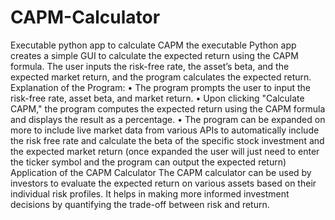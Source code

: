 # CAPM-Calculator
Executable python app to calculate CAPM
the executable Python app creates a simple GUI to calculate the expected return using the CAPM formula. The user inputs the risk-free rate, the asset’s beta, and the expected market return, and the program calculates the expected return.
Explanation of the Program:
•	The program prompts the user to input the risk-free rate, asset beta, and market return.
•	Upon clicking "Calculate CAPM," the program computes the expected return using the CAPM formula and displays the result as a percentage.
•	The program can be expanded on more to include live market data from various APIs to automatically include the risk free rate and calculate the beta of the specific stock investment and the expected market return (once expanded the user will just need to enter the ticker symbol and the program can output the expected return)
Application of the CAPM Calculator
The CAPM calculator can be used by investors to evaluate the expected return on various assets based on their individual risk profiles. It helps in making more informed investment decisions by quantifying the trade-off between risk and return.
